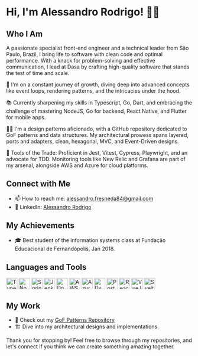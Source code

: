 # Hi, I'm Alessandro Rodrigo! 👨‍💻

## Who I Am
A passionate specialist front-end engineer and a technical leader from São Paulo, Brazil, I bring life to software with clean code and optimal performance. With a knack for problem-solving and effective communication, I lead at Dasa by crafting high-quality software that stands the test of time and scale.

🚀 I'm on a constant journey of growth, diving deep into advanced concepts like event loops, rendering patterns, and the intricacies under the hood.

📚 Currently sharpening my skills in Typescript, Go, Dart, and embracing the challenge of mastering NodeJS, Go for backend, React Native, and Flutter for mobile apps.

👨‍🔬 I'm a design patterns aficionado, with a GitHub repository dedicated to GoF patterns and data structures. My architectural prowess spans layered, ports and adapters, clean, hexagonal, MVC, and Event-Driven designs.

🔧 Tools of the Trade: Proficient in Jest, Vitest, Cypress, Playwright, and an advocate for TDD. Monitoring tools like New Relic and Grafana are part of my arsenal, alongside AWS and Azure for cloud platforms.

## Connect with Me
- 📫 How to reach me: [alessandro.fresneda84@gmail.com](mailto:alessandro.fresneda84@gmail.com)
- 🔗 LinkedIn: [Alessandro Rodrigo](https://www.linkedin.com/in/alessandro-rodrigo-fresneda-perez-junior)

## My Achievements
- 🎓 Best student of the information systems class at Fundação Educacional de Fernandópolis, Jan 2018.

## Languages and Tools
<!-- Icons for languages and tools -->
<div>
  <img src="https://cdn.simpleicons.org/typescript/white" alt="Typescript" width="30" height="30"/>
  <img src="https://cdn.simpleicons.org/nodedotjs/white" alt="NodeJS" width="30" height="30"/>
  <img src="https://cdn.simpleicons.org/spring/white" alt="Spring" width="30" height="30"/>
  <img src="https://cdn.simpleicons.org/jenkins/white" alt="Jenkins" width="30" height="30"/>
  <img src="https://cdn.simpleicons.org/docker/white" alt="Docker" width="30" height="30"/>
  <img src="https://cdn.simpleicons.org/amazonaws/white" alt="AWS" width="30" height="30"/>
  <img src="https://cdn.simpleicons.org/azuredevops/white" alt="Azure Devops" width="30" height="30"/>
  <img src="https://cdn.simpleicons.org/dynatrace/white" alt="Dynatrace" width="30" height="30"/>
  <img src="https://cdn.simpleicons.org/postgresql/white" alt="PostgreSQL" width="30" height="30"/>
  <img src="https://cdn.simpleicons.org/react/white" alt="React" width="30" height="30"/>
  <img src="https://cdn.simpleicons.org/vuedotjs/white" alt="VueJS" width="30" height="30"/>
  <img src="https://cdn.simpleicons.org/svelte/white" alt="Svelte" width="30" height="30"/>  
</div>


## My Work
- 🧩 Check out my [GoF Patterns Repository]((https://github.com/AlessandroRodrigo/design-patterns))
- 🏗️ Dive into my architectural designs and implementations.

Thank you for stopping by! Feel free to browse through my repositories, and let's connect if you think we can create something amazing together.

